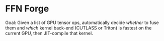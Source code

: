 # FFN Forge

Goal: Given a list of GPU tensor ops, automatically decide
*whether* to fuse them and *which* kernel back-end (CUTLASS or Triton)
is fastest on the current GPU, then JIT-compile that kernel.
